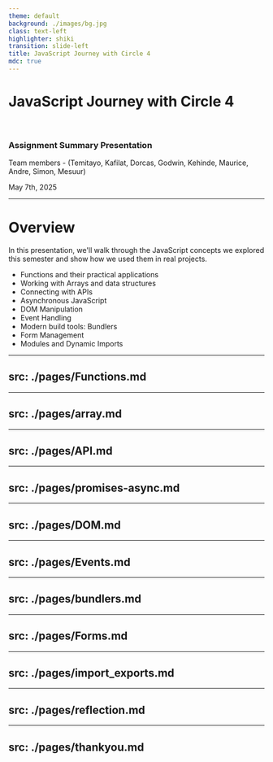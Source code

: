 ```yaml
---
theme: default
background: ./images/bg.jpg
class: text-left
highlighter: shiki
transition: slide-left
title: JavaScript Journey with Circle 4
mdc: true
---
```


# JavaScript Journey with Circle 4
<br/>

### Assignment Summary Presentation
Team members - (Temitayo, Kafilat, ⁠Dorcas, Godwin, Kehinde, Maurice, Andre, Simon, Mesuur)
<br/>

May 7th, 2025

---

# Overview

In this presentation, we'll walk through the JavaScript concepts we explored this semester and show how we used them in real projects.

<v-clicks>

- Functions and their practical applications
- Working with Arrays and data structures
- Connecting with APIs
- Asynchronous JavaScript
- DOM Manipulation
- Event Handling
- Modern build tools: Bundlers
- Form Management
- Modules and Dynamic Imports

</v-clicks>

---
src: ./pages/Functions.md
---

---
src: ./pages/array.md
---

---
src: ./pages/API.md
---


---
src: ./pages/promises-async.md
---

---
src: ./pages/DOM.md
---

---
src: ./pages/Events.md
---

---
src: ./pages/bundlers.md
---

---
src: ./pages/Forms.md
---

---
src: ./pages/import_exports.md
---

---
src: ./pages/reflection.md
---

---
src: ./pages/thankyou.md
---